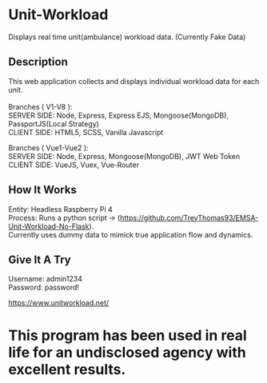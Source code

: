 # Unit-Workload
Displays real time unit(ambulance) workload data. (Currently Fake Data)

## Description
This web application collects and displays individual workload data for each unit. <br /><br />
Branches ( V1-V8 ):<br />
SERVER SIDE: Node, Express, Express EJS, Mongoose(MongoDB), PassportJS(Local Strategy)<br />
CLIENT SIDE: HTML5, SCSS, Vanilla Javascript<br />

Branches ( Vue1-Vue2 ):<br />
SERVER SIDE: Node, Express, Mongoose(MongoDB), JWT Web Token<br />
CLIENT SIDE: VueJS, Vuex, Vue-Router<br />

## How It Works
Entity: Headless Raspberry Pi 4<br />
Process: Runs a python script -> (https://github.com/TreyThomas93/EMSA-Unit-Workload-No-Flask).<br />
Currently uses dummy data to mimick true application flow and dynamics.

## Give It A Try

Username: admin1234<br />
Password: password!<br />

https://www.unitworkload.net/

# **This program has been used in real life for an undisclosed agency with excellent results.**
